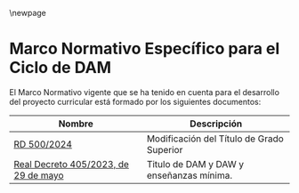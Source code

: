 \newpage

# Marco Normativo Específico para el Ciclo de DAM 

El Marco Normativo vigente que se ha tenido en cuenta para el desarrollo del proyecto curricular 
está formado por los siguientes documentos:

| Nombre | Descripción |
|-------- | -------------|
| [RD 500/2024](https://www.boe.es/eli/es/rd/2024/05/21/500) | Modificación del Título de Grado Superior |
| [Real Decreto 405/2023, de 29 de mayo](https://www.boe.es/diario_boe/txt.php?id=BOE-A-2023-13221) | Titulo de DAM y DAW y enseñanzas mínima.|


